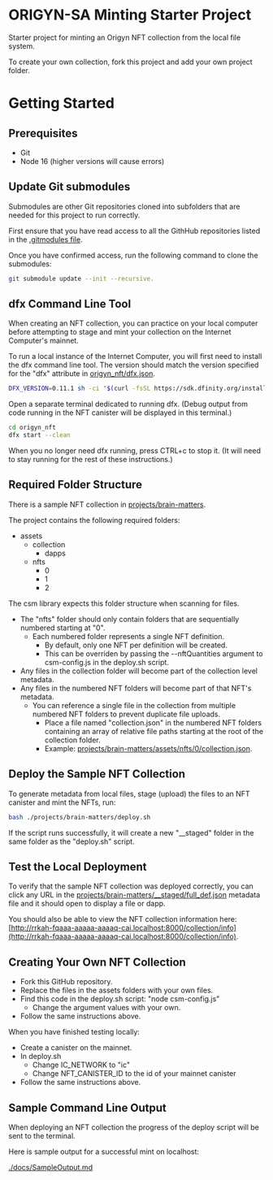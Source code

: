 # ORIGYN-SA Minting Starter Project

Starter project for minting an Origyn NFT collection from the local file system.

To create your own collection, fork this project and add your own project folder.


# Getting Started


## Prerequisites

- Git
- Node 16 (higher versions will cause errors)


## Update Git submodules

Submodules are other Git repositories cloned into subfolders that are needed for this project to run correctly.

First ensure that you have read access to all the GithHub repositories listed in the [.gitmodules file](.gitmodules).

Once you have confirmed access, run the following command to clone the submodules:

```bash
git submodule update --init --recursive.
```

## dfx Command Line Tool

When creating an NFT collection, you can practice on your local computer before attempting to stage and mint your collection on the Internet Computer's mainnet.

To run a local instance of the Internet Computer, you will first need to install the dfx command line tool. The version should match the version specified for the "dfx" attribute in [origyn_nft/dfx.json](origyn_nft/dfx.json).

```bash
DFX_VERSION=0.11.1 sh -ci "$(curl -fsSL https://sdk.dfinity.org/install.sh)"
```

Open a separate terminal dedicated to running dfx. (Debug output from code running in the NFT canister will be displayed in this terminal.)

```bash
cd origyn_nft
dfx start --clean
```

When you no longer need dfx running, press CTRL+c to stop it. (It will need to stay running for the rest of these instructions.)


## Required Folder Structure

There is a sample NFT collection in [projects/brain-matters](projects/brain-matters).

The project contains the following required folders:

- assets
  - collection
    - dapps
  - nfts
    - 0
    - 1
    - 2

The csm library expects this folder structure when scanning for files.

- The "nfts" folder should only contain folders that are sequentially numbered starting at "0".
  - Each numbered folder represents a single NFT definition.
    - By default, only one NFT per definition will be created.
    - This can be overriden by passing the --nftQuantities argument to csm-config.js in the deploy.sh script.
- Any files in the collection folder will become part of the collection level metadata.
- Any files in the numbered NFT folders will become part of that NFT's metadata.
  - You can reference a single file in the collection from multiple numbered NFT folders
    to prevent duplicate file uploads.
    - Place a file named "collection.json" in the numbered NFT folders containing an array of relative file paths
    starting at the root of the collection folder.
    - Example: [projects/brain-matters/assets/nfts/0/collection.json](projects/brain-matters/assets/nfts/0/collection.json).

## Deploy the Sample NFT Collection

To generate metadata from local files, stage (upload) the files to an NFT canister and mint the NFTs, run:

```bash
bash ./projects/brain-matters/deploy.sh
```

If the script runs successfully, it will create a new "__staged" folder in the same folder as the "deploy.sh" script.

## Test the Local Deployment

To verify that the sample NFT collection was deployed correctly, you can click any URL in the [projects/brain-matters/__staged/full_def.json](projects/brain-matters/__staged/full_def.json) metadata file and it should open to display a file or dapp.

You should also be able to view the NFT collection information here: [http://rrkah-fqaaa-aaaaa-aaaaq-cai.localhost:8000/collection/info](http://rrkah-fqaaa-aaaaa-aaaaq-cai.localhost:8000/collection/info).


## Creating Your Own NFT Collection

- Fork this GitHub repository.
- Replace the files in the assets folders with your own files.
- Find this code in the deploy.sh script: "node csm-config.js"
  - Change the argument values with your own.
- Follow the same instructions above.

When you have finished testing locally:
- Create a canister on the mainnet.
- In deploy.sh
  - Change IC_NETWORK to "ic"
  - Change NFT_CANISTER_ID to the id of your mainnet canister
- Follow the same instructions above.


## Sample Command Line Output

When deploying an NFT collection the progress of the deploy script will be sent to the terminal.

Here is sample output for a successful mint on localhost:

[./docs/SampleOutput.md](./docs/SampleOutput.md)
